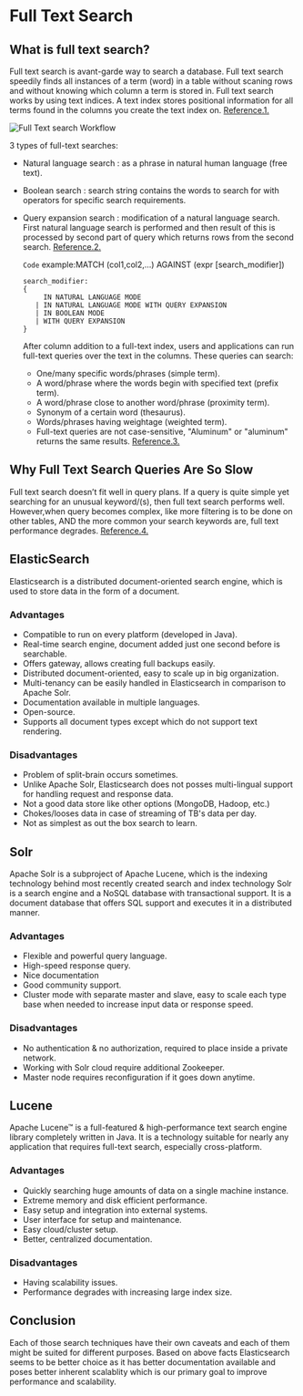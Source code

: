 # Full Text Search
## What is full text search?
Full text search is avant-garde way to search a database. Full text search speedily finds all instances of a term (word) in a table without scaning rows and without knowing which column a term is stored in. Full text search works by using text indices. A text index stores positional information for all terms found in the columns you create the text index on.
[Reference.1.](http://infocenter.sybase.com/help/index.jsp?topic=/com.sybase.help.sqlanywhere.12.0.1/dbusage/full-text-search-what-is-it.html)

![](https://developers.foxitsoftware.com/wp-content/uploads/2019/04/full-text-search-document-management-workflow-1024x531.png "Full Text search Workflow")

3 types of full-text searches:
* Natural language search : as a phrase in natural human language (free text).
* Boolean search : search string contains the words to search for with operators for specific search requirements.
* Query expansion search : modification of a natural language search. First natural language search is performed and then result of this is processed by second part of query which returns rows from the second search. [Reference.2.](https://dev.mysql.com/doc/refman/8.0/en/fulltext-search.html#function_match)
  
  `Code` example:MATCH (col1,col2,...) AGAINST (expr [search_modifier])
  ```MySQL
  search_modifier:
  {
       IN NATURAL LANGUAGE MODE
     | IN NATURAL LANGUAGE MODE WITH QUERY EXPANSION
     | IN BOOLEAN MODE
     | WITH QUERY EXPANSION
  }
    ```
   
 
    After column addition to a full-text index, users and applications can run full-text queries over the text in the columns. These queries can search:

    * One/many specific words/phrases (simple term).
    * A word/phrase where the words begin with specified text (prefix term).
    * A word/phrase close to another word/phrase (proximity term).
    * Synonym of a certain word (thesaurus).
    * Words/phrases having weightage (weighted term).
    * Full-text queries are not case-sensitive, "Aluminum" or "aluminum" returns the same results.
[Reference.3.](https://docs.microsoft.com/en-us/sql/relational-databases/search/full-text-search?view=sql-server-ver15)

## Why Full Text Search Queries Are So Slow

Full text search doesn’t fit well in query plans. If a query is quite simple yet searching for an unusual keyword/(s), then full text search performs well. However,when query becomes complex, like more filtering is to be done on other tables, AND the more common your search keywords are, full text performance degrades.  [Reference.4.](https://www.brentozar.com/archive/2020/11/why-full-texts-contains-queries-are-so-slow)


## ElasticSearch
Elasticsearch is a distributed document-oriented search engine, which is used to store data in the form of a document.
### Advantages
- Compatible to run on every platform (developed in Java).
- Real-time search engine, document added just one second before is searchable.
- Offers gateway, allows creating full backups easily.
- Distributed document-oriented, easy to scale up in big organization.
- Multi-tenancy can be easily handled in Elasticsearch in comparison to Apache Solr.
- Documentation available in multiple languages.
- Open-source.
- Supports all document types except which do not support text rendering.

### Disadvantages
- Problem of split-brain occurs sometimes.
- Unlike Apache Solr, Elasticsearch does not posses multi-lingual support for handling request and response data.
- Not a good data store like other options (MongoDB, Hadoop, etc.)
- Chokes/looses data in case of streaming of TB's data per day.
- Not as simplest as out the box search to learn.

## Solr
Apache Solr is a subproject of Apache Lucene, which is the indexing technology behind most recently created search and index technology Solr is a search engine and a NoSQL database with transactional support. It is a document database that offers SQL support and executes it in a distributed manner.
### Advantages
- Flexible and powerful query language.
- High-speed response query.
- Nice documentation
- Good community support.
- Cluster mode with separate master and slave, easy to scale each type base when needed to increase input data or response speed.
### Disadvantages
- No authentication & no authorization, required to place inside a private network.
- Working with Solr cloud require additional Zookeeper.
- Master node requires reconfiguration if it goes down anytime.

## Lucene
Apache Lucene™ is a full-featured & high-performance text search engine library completely written in Java. It is a technology suitable for nearly any application that requires full-text search, especially cross-platform.
### Advantages
- Quickly searching huge amounts of data on a single machine instance.
- Extreme memory and disk efficient performance.
- Easy setup and integration into external systems.
- User interface for setup and maintenance.
- Easy cloud/cluster setup.
- Better, centralized documentation.
### Disadvantages
- Having scalability issues.
- Performance degrades with increasing large index size.

## Conclusion
Each of those search techniques have their own caveats and each of them might be suited for different purposes. Based on above facts Elasticsearch seems to be better choice as it has better documentation available and poses better inherent scalablity which is our primary goal to improve performance and scalability.

